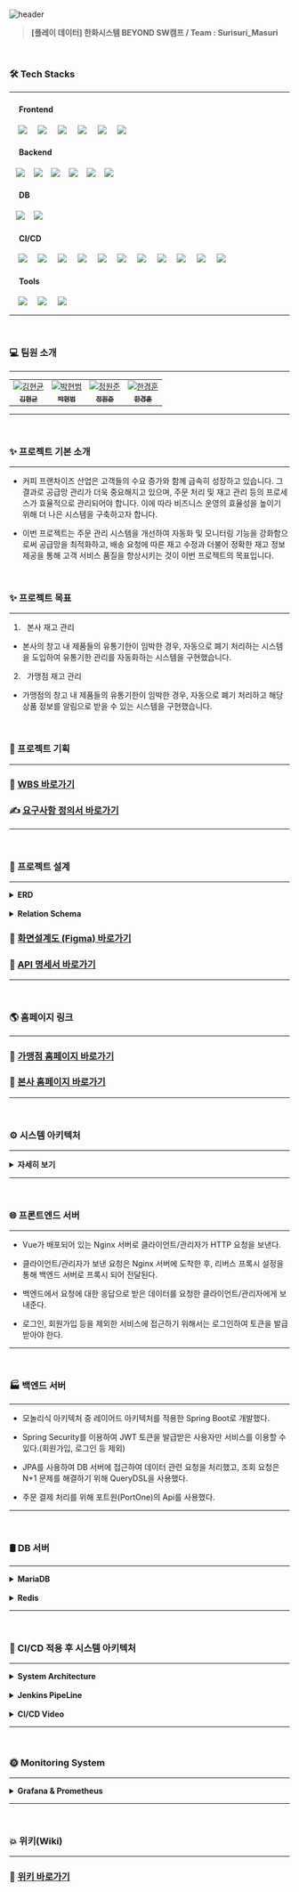 <br>

![header](https://capsule-render.vercel.app/api?type=venom&height=300&color=FFDC00&text=GIGA%20COFFEE&textBg=false&animation=fadeIn&fontColor=452613&fontSize=80&reversal=false&desc=기억%20속,%20가장%20맛있었던%20한%20모금&descAlignY=80)

> **[플레이 데이터] 한화시스템 BEYOND SW캠프 / Team : Surisuri_Masuri**

<br>

### 🛠 Tech Stacks

---

#### &nbsp;　Frontend

&nbsp;&nbsp;&nbsp;&nbsp;<img src="https://img.shields.io/badge/HTML5-E34F26?style=flat&logo=HTML5&logoColor=white">
&nbsp;&nbsp;&nbsp;&nbsp;<img src="https://img.shields.io/badge/CSS3-1572B6?style=flat&logo=CSS3&logoColor=white&color=darkblue">
&nbsp;&nbsp;&nbsp;&nbsp;<img src="https://img.shields.io/badge/JavaScript-F7DF1E?style=flat&logo=JavaScript&logoColor=black">
&nbsp;&nbsp;&nbsp;&nbsp;<img src="https://img.shields.io/badge/Vue.js-4FC08D?style=flat&logo=Vue.js&logoColor=black&color=lightgreen">
&nbsp;&nbsp;&nbsp;&nbsp;<img src="https://img.shields.io/badge/nginx-%23009639.svg?style=flat&logo=nginx&logoColor=white"></a>
&nbsp;&nbsp;&nbsp;&nbsp;<img src="https://img.shields.io/badge/Pinia-0285C9?style=flat&color=dark"></a>

#### &nbsp;　Backend

&nbsp;&nbsp;&nbsp;<img src="https://img.shields.io/badge/Spring%20Boot-6DB33F?style=flat&logo=Spring%20Boot&logoColor=white&color=green"/>
&nbsp;&nbsp;&nbsp;<img src="https://img.shields.io/badge/Spring%20Security-6DB33F?style=flat&logo=Spring%20Security&logoColor=white&color=darkgreen"/>
&nbsp;&nbsp;&nbsp;<img src="https://img.shields.io/badge/JSON%20Web%20Token-000000?style=flat&logo=JSON%20Web%20Tokens&logoColor=white&color=black"/>
&nbsp;&nbsp;&nbsp;<img src="https://img.shields.io/badge/Amazon%20AWS-232F3E?style=flat&logo=Amazon%20AWS&logoColor=black&color=orange"/>
&nbsp;&nbsp;&nbsp;<img src="https://img.shields.io/badge/Amazon%20EC2-232F3E?style=flat&logo=Amazon%20EC2&logoColor=black&color=orange"/>
&nbsp;&nbsp;&nbsp;<img src="https://img.shields.io/badge/Amazon%20RDS-232F3E?style=flat&logo=Amazon%20RDS&logoColor=black&color=orange"/>


#### &nbsp;　DB

&nbsp;&nbsp;&nbsp;<img src="https://img.shields.io/badge/MariaDB-003545?style=flat&logo=MariaDB&logoColor=white"/>
&nbsp;&nbsp;&nbsp;<img src="https://img.shields.io/badge/Redis-DC382D?style=flat&logo=Redis&logoColor=white"/>


#### &nbsp;　CI/CD

&nbsp;&nbsp;&nbsp;&nbsp;<img src="https://img.shields.io/badge/GitHub-181717?style=flat&logo=GitHub&logoColor=white&color=black"></a>
&nbsp;&nbsp;&nbsp;&nbsp;<img src="https://img.shields.io/badge/Git-F05032?style=flat&logo=Git&logoColor=white&color=ffa500"></a>
&nbsp;&nbsp;&nbsp;&nbsp;<img src="https://img.shields.io/badge/Jenkins-D24939?style=flat&logo=Jenkins&logoColor=white"/>
&nbsp;&nbsp;&nbsp;&nbsp;<img src="https://img.shields.io/badge/Docker-2496ED?style=flat&logo=Docker&logoColor=black&color=blue"/></a>
&nbsp;&nbsp;&nbsp;&nbsp;<img src="https://img.shields.io/badge/Kubernetes-326CE5?style=flat&logo=Kubernetes&logoColor=blue&color=skyblue"/></a>
&nbsp;&nbsp;&nbsp;&nbsp;<img src="https://img.shields.io/badge/Selenium-43B02A?style=flat&logo=Selenium&logoColor=white"/></a>
&nbsp;&nbsp;&nbsp;&nbsp;<img src="https://img.shields.io/badge/Jest-C21325?style=flat&logo=Jest&logoColor=black&color=orange"/></a>
&nbsp;&nbsp;&nbsp;&nbsp;<img src="https://img.shields.io/badge/JUnit5-25A162?style=flat&logo=JUnit5&logoColor=green&color=red"/></a>
&nbsp;&nbsp;&nbsp;&nbsp;<img src="https://img.shields.io/badge/Slack-4A154B?style=flat&logo=Slack&logoColor=yellow&color=purple"/></a>
&nbsp;&nbsp;&nbsp;&nbsp;<img src="https://img.shields.io/badge/Prometheus-E6522C?style=flat&logo=Prometheus&logoColor=white"/>
&nbsp;&nbsp;&nbsp;&nbsp;<img src="https://img.shields.io/badge/Grafana-F46800?style=flat&logo=Grafana&logoColor=white"/>

#### &nbsp;　Tools

&nbsp;&nbsp;&nbsp;&nbsp;<img src="https://img.shields.io/badge/Visual%20Studio%20Code-007ACC?style=flat&logo=Visual%20Studio%20Code&logoColor=white"/>
&nbsp;&nbsp;&nbsp;&nbsp;<img src="https://img.shields.io/badge/IntelliJ%20IDEA-000000?style=flat&logo=IntelliJ%20IDEA&logoColor=white"/>
&nbsp;&nbsp;&nbsp;&nbsp;<img src="https://img.shields.io/badge/Postman-FF6C37?style=flat&logo=Postman&logoColor=white"/>


---

<br>

### 💻 팀원 소개
---

<div align="center">
<table>
<tr>
<td align="center"><a href="https://github.com/Hyeon-kyun"><img src="https://image.istarbucks.co.kr/upload/store/skuimg/2021/04/[94]_20210430103337006.jpg" width="150" height="150" alt="김현균"/><br /><sub><b>김현균</b></sub></a></td>
<td align="center"><a href="https://github.com/ParkHyeonBeom"><img src="https://image.istarbucks.co.kr/upload/store/skuimg/2021/04/[110569]_20210415143035989.jpg" width="150" height="150" alt="박현범"/><br /><sub><b>박현범</b></sub></a></td>
<td align="center"><a href="https://github.com/wonjunmar"><img src="https://image.istarbucks.co.kr/upload/store/skuimg/2023/09/[9200000004751]_20230907153225204.jpg" width="150" height="150" alt="정원준"/><br /><sub><b>정원준</b></sub></a></td>
<td align="center"><a href="https://github.com/kyungqq"><img src="https://image.istarbucks.co.kr/upload/store/skuimg/2022/03/[9200000002090]_20220329144732789.jpg" width="150" height="150" alt="한경훈"/><br /><sub><b>한경훈</b></sub></a></td>
</tr>
</table>
</div>

---

<br>

### ✨ 프로젝트 기본 소개

---

- 커피 프랜차이즈 산업은 고객들의 수요 증가와 함께 급속히 성장하고 있습니다. 그 결과로 공급망 관리가 더욱 중요해지고 있으며, 주문 처리 및 재고 관리 등의 프로세스가 효율적으로 관리되어야 합니다.
  이에 따라 비즈니스 운영의 효율성을 높이기 위해 더 나은 시스템을 구축하고자 합니다.


- 이번 프로젝트는 주문 관리 시스템을 개선하여 자동화 및 모니터링 기능을 강화함으로써 공급망을 최적화하고, 배송 요청에 따른 재고 수정과 더불어 정확한 재고 정보 제공을 통해 고객 서비스 품질을 향상시키는 것이 이번 프로젝트의 목표입니다.

<br>

### ✨ 프로젝트 목표

---

1. &nbsp; 본사 재고 관리
- 본사의 창고 내 제품들의 유통기한이 임박한 경우, 자동으로 폐기 처리하는 시스템을 도입하여 유통기한 관리를 자동화하는 시스템을 구현했습니다.

2. &nbsp; 가맹점  재고 관리
- 가맹점의 창고 내 제품들의 유통기한이 임박한 경우, 자동으로 폐기 처리하고 해당 상품 정보를 알림으로 받을 수 있는 시스템을 구현했습니다.

<br>

### 📌  프로젝트 기획

---

### 🔗 [WBS 바로가기](https://docs.google.com/spreadsheets/d/1VS6h_UvXCQAMcixQ1COoRRyjtkPPxUBTzK4tpFutFXQ/edit#gid=420001454)

### ✍ [요구사항 정의서 바로가기](https://docs.google.com/spreadsheets/d/1mO0hrGlxiyJS6M7duXKe6gTWfpthLB1u7dr9gcEcNyw/edit#gid=1526384192)

---
<br>

### 📜 프로젝트 설계

---

<details>
<summary style="font-size: 14px; font-weight: bold;">ERD</summary>
<br>
<img src="./img/final_erd.png">
<br>
</details>

<br>

<details>
<summary style="font-size: 14px; font-weight: bold;">Relation Schema</summary>
<br>
<img src="./img/final_relation.png">
<br>
</details>


### 🔗 [화면설계도 (Figma) 바로가기](https://www.figma.com/file/gibflCmudNsrlpFDWKvJxJ/Giga-Coffee?type=design&node-id=0-1&mode=design&t=EAiTX7alUngoUoYI-0)

### 🔗 [API 명세서 바로가기](https://www.notion.so/API-3680b3a4d3b641108f2686515dfc2222)

---

<br>

###  🌎 홈페이지 링크

---

### 🔗 [가맹점 홈페이지 바로가기](https://www.hyeonbeom.kro.kr)

### 🔗 [본사 홈페이지 바로가기](https://www.hyeonbeom2.kro.kr)

---

<br>


### ⚙️ 시스템 아키텍처

---
<details>
<summary style="font-size: 14px; font-weight: bold;">자세히 보기</summary>
<br>
<img src="./img/systemArchitecture.png">
<br>

    상세설명 작성
    
</details>

---
<br>

### 🌐 프론트엔드 서버

---

- Vue가 배포되어 있는 Nginx 서버로 클라이언트/관리자가 HTTP 요청을 보낸다.


- 클라이언트/관리자가 보낸 요청은 Nginx 서버에 도착한 후, 리버스 프록시 설정을 통해 백엔드 서버로 프록시 되어 전달된다.


- 백엔드에서 요청에 대한 응답으로 받은 데이터를 요청한 클라이언트/관리자에게 보내준다.


- 로그인, 회원가입 등을 제외한 서비스에 접근하기 위해서는 로그인하여 토큰을 발급 받아야 한다.

---
<br>

### 🏭 백엔드 서버

---

- 모놀리식 아키텍처 중 레이어드 아키텍처를 적용한 Spring Boot로 개발했다.


- Spring Security를 이용하여 JWT 토큰을 발급받은 사용자만 서비스를 이용할 수 있다.(회원가입, 로그인 등 제외)


- JPA를 사용하여 DB 서버에 접근하여 데이터 관련 요청을 처리했고, 조회 요청은 N+1 문제를 해결하기 위해 QueryDSL을 사용했다.


- 주문 결제 처리를 위해 포트원(PortOne)의 Api를 사용했다.

---
<br>

### 🛢 DB 서버

---
<details>
    
<summary style="font-size: 14px; font-weight: bold;">MariaDB</summary>
  
- 부하 분산을 위해 Master/Slave의 이중화로 DB를 구성했습니다.

- 쓰기 요청은 Master에 전달되고, 읽기 요청은 Slave에 전달됩니다.
  
</details> 
<br>
<details>
    
<summary style="font-size: 14px; font-weight: bold;">Redis</summary>

- 회원의 이메일 인증을 위한 UUID와 Access Token 및 Refresh Token을 관리합니다.

- 부하 분산을 위해 Master/Slave의 이중화로 DB를 구성했습니다.

</details> 

---
<br>

### 🚀 CI/CD 적용 후 시스템 아키텍처

---

<details>
<summary style="font-size: 14px; font-weight: bold;"> System Architecture </summary>
<br>
<img src="./img/systemArchitecture.png">
<br>
<br>
    
#### CI/CD

---

- 개발자가 Source Code를 Github에 Push한다.


- Push 이후, Github의 Jenkins에서 Webhook을 전달한다.


- Jenkins에서 Github의 Source Code를 Clone하고 오류를 체크한다.


- 테스트 코드를 실행하여 성공하면 젠킨스 파이프라인의 다음 스테이지로 넘어가고, 실패하면 실행을 멈춘다.


- 테스트 코드를 성공하면 Source Code를 Build 하고, DockerHub에 Push한다.


- K8S Server의 Manifest File의 Version을 갱신하고 적용하여 배포한다.

</details>

<br>
<details>
<summary style="font-size: 14px; font-weight: bold;">Jenkins PipeLine</summary>
<br>
<img src="./img/jenkinsPipeLine.png">
<br>
<br>
</details>    
<br>
<details>
<summary style="font-size: 14px; font-weight: bold;">CI/CD Video</summary>
<br>
<img src="./img/cicd시연영상-1.gif">
<br>
<br>
</details>    

---
<br>

###  🌞 Monitoring System

---

<details>
<summary style="font-size: 14px; font-weight: bold;">Grafana & Prometheus</summary>
<br>
<img src="./img/.png">
<br>
<br>
</details>

---

<br>

### 💥 위키(Wiki)

---

### 🔗 [위키 바로가기](https://github.com/beyond-sw-camp/be02-fin-Surisuri_Masuri-OMS/wiki)


